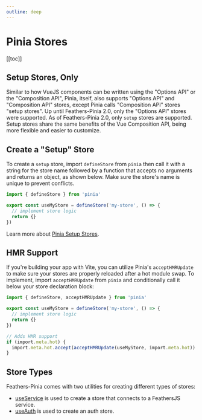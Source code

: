 ```yaml
---
outline: deep
---
```


<script setup>
import Badge from '../components/Badge.vue'

import BlockQuote from '../components/BlockQuote.vue'
</script>

# Pinia Stores

[[toc]]

## Setup Stores, Only

Similar to how VueJS components can be written using the "Options API" or the "Composition API", Pinia, itself, also
supports "Options API" and "Composition API" stores, except Pinia calls "Composition API" stores "setup stores". Up
until Feathers-Pinia 2.0, only the "Options API" stores were supported. As of Feathers-Pinia 2.0, only `setup` stores
are supported. Setup stores share the same benefits of the Vue Composition API, being more flexible and easier to
customize.

## Create a "Setup" Store

To create a `setup` store, import `defineStore` from `pinia` then call it with a string for the store name followed by a
function that accepts no arguments and returns an object, as shown below. Make sure the store's name is unique to
prevent conflicts.

```ts
import { defineStore } from 'pinia'

export const useMyStore = defineStore('my-store', () => {
  // implement store logic
  return {}
})
```

Learn more about [Pinia Setup Stores](https://pinia.vuejs.org/core-concepts/#setup-stores).

## HMR Support

If you're building your app with Vite, you can utilize Pinia's `acceptHMRUpdate` to make sure your stores are properly
reloaded after a hot module swap. To implement, import `acceptHMRUpdate` from `pinia` and conditionally call it below
your store declaration block:

```ts
import { defineStore, acceptHMRUpdate } from 'pinia'

export const useMyStore = defineStore('my-store', () => {
  // implement store logic
  return {}
})

// Adds HMR support
if (import.meta.hot) {
  import.meta.hot.accept(acceptHMRUpdate(useMyStore, import.meta.hot))
}
```

## Store Types

Feathers-Pinia comes with two utilities for creating different types of stores:

- [useService](/guide/use-service) is used to create a store that connects to a FeathersJS service.
- [useAuth](/guide/use-auth) is used to create an auth store.
